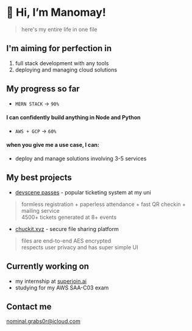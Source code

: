 # 👋 Hi, I’m Manomay!
> here's my entire life in one file

## I'm aiming for perfection in
1. full stack development with any tools
2. deploying and managing cloud solutions

## My progress so far
+ ```MERN STACK``` -> ```90%```  
#### I can confidently build anything in Node and Python
+ ```AWS + GCP``` -> ```60%```
#### when you give me a use case, I can:
- deploy and manage solutions involving 3-5 services

## My best projects
+ [devscene passes](https://devscene.co) - popular ticketing system at my uni
> formless registration + paperless attendance + fast QR checkin + mailing service\
> 4500+ tickets generated at 8+ events

+ [chuckit.xyz](https://chuckit.xyz) - secure file sharing platform
> files are end-to-end AES encrypted\
> respects user privacy and has super simple UI

## Currently working on
+ my internship at [superjoin.ai](https://superjoin.ai)
+ studying for my AWS SAA-C03 exam

## Contact me
[nominal.grabs0r@icloud.com](mailto:nominal.grabs0r@icloud.com)
